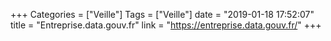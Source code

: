+++
Categories = ["Veille"]
Tags = ["Veille"]
date = "2019-01-18 17:52:07"
title = "Entreprise.data.gouv.fr"
link = "https://entreprise.data.gouv.fr/"
+++
